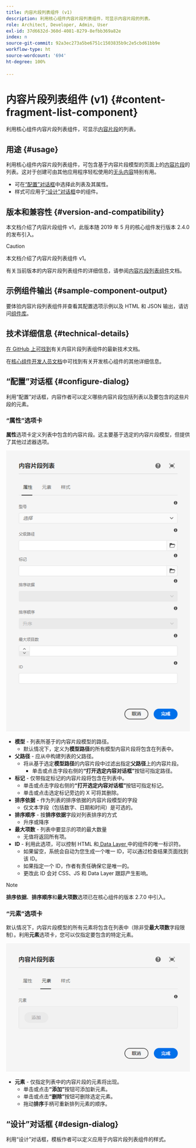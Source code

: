```yaml
---
title: 内容片段列表组件 (v1)
description: 利用核心组件内容片段列表组件，可显示内容片段的列表。
role: Architect, Developer, Admin, User
exl-id: 37d6632d-360d-4081-8279-8efbb369a82e
index: n
source-git-commit: 92a3ec273a5be6751c1503835b9c2e5cbd61bb9e
workflow-type: ht
source-wordcount: '694'
ht-degree: 100%

---
```



# 内容片段列表组件 (v1) {#content-fragment-list-component}

利用核心组件内容片段列表组件，可显示[内容片段](https://experienceleague.adobe.com/docs/experience-manager-cloud-service/assets/content-fragments/content-fragments.html)的列表。

## 用途 {#usage}

利用核心组件内容片段列表组件，可包含基于内容片段模型的页面上的[内容片段](https://experienceleague.adobe.com/docs/experience-manager-cloud-service/assets/content-fragments/content-fragments.html)的列表。这对于创建可由其他应用程序轻松使用的[无头内容](https://helpx.adobe.com/cn/experience-manager/6-5/sites/developing/user-guide.html?topic=/experience-manager/6-5/sites/developing/morehelp/headless.ug.js)特别有用。

* 可在[“配置”对话框](#configure-dialog)中选择此列表及其属性。
* 样式可应用于[“设计”对话框](#design-dialog)中的组件。

## 版本和兼容性 {#version-and-compatibility}

本文档介绍了内容片段组件 v1，此版本随 2019 年 5 月的核心组件发行版本 2.4.0 的发布引入。

>[!CAUTION]
>
>本文档介绍了内容片段列表组件 v1。
>
>有关当前版本的内容片段列表组件的详细信息，请参阅[内容片段列表组件](/help/components/content-fragment-list.md)文档。

## 示例组件输出 {#sample-component-output}

要体验内容片段列表组件并查看其配置选项示例以及 HTML 和 JSON 输出，请访问[组件库](https://adobe.com/go/aem_cmp_library_cflist_cn)。

## 技术详细信息 {#technical-details}

[在 GitHub 上可找到](https://adobe.com/go/aem_cmp_tech_cflist_v1_cn)有关内容片段列表组件的最新技术文档。

在[核心组件开发人员文档](/help/developing/overview.md)中可找到有关开发核心组件的其他详细信息。

## “配置”对话框 {#configure-dialog}

利用“配置”对话框，内容作者可以定义哪些内容片段包括列表以及要包含的这些片段的元素。

### “属性”选项卡

**属性**&#x200B;选项卡定义列表中包含的内容片段。这主要基于选定的内容片段模型，但提供了其他过滤器选项。

![内容片段列表组件的“编辑”对话框的“属性”选项卡](/help/assets/content-fragment-list-properties.png)

* **模型** - 列表所基于的内容片段模型的路径。
   * 默认情况下，定义为&#x200B;**模型路径**&#x200B;的所有模型内容片段将包含在列表中。
* **父路径** - 应从中构建列表的父路径。
   * 将从基于选定&#x200B;**模型路径**&#x200B;的内容片段中过滤出指定&#x200B;**父路径**&#x200B;上的内容片段。
      * 单击或点击字段右侧的&#x200B;**“打开选定内容对话框”**&#x200B;按钮可指定路径。
* **标记** - 仅带指定标记的内容片段将包含在列表中。
   * 单击或点击字段右侧的&#x200B;**“打开选定内容对话框”**&#x200B;按钮可指定标记。
   * 单击或点击选定标记旁边的 X 可将其删除。
* **排序依据** - 作为列表的排序依据的内容片段模型的字段
   * 仅文本字段（包括数字、日期和时间）是可选的。
* **排序顺序** - 按&#x200B;**排序依据**&#x200B;字段对列表排序的方式
   * 升序或降序
* **最大项数** - 列表中要显示的项的最大数量
   * 无值将返回所有项。
* **ID** - 利用此选项，可以控制 HTML 和[ Data Layer ](/help/developing/data-layer/overview.md)中的组件的唯一标识符。
   * 如果留空，系统会自动为您生成一个唯一 ID，可以通过检查结果页面找到该 ID。
   * 如果指定一个 ID，作者有责任确保它是唯一的。
   * 更改此 ID 会对 CSS、JS 和 Data Layer 跟踪产生影响。

>[!NOTE]
>**排序依据**、**排序顺序**&#x200B;和&#x200B;**最大项数**&#x200B;选项已在核心组件的版本 2.7.0 中引入。

### “元素”选项卡

默认情况下，内容片段模型的所有元素将包含在列表中（除非受&#x200B;**最大项数**&#x200B;字段限制）。利用&#x200B;**元素**&#x200B;选项卡，您可以仅指定要包含的特定元素。

![内容片段列表组件的“编辑”对话框的“元素”选项卡](/help/assets/content-fragment-list-elements.png)

* **元素** - 仅指定列表中的内容片段的元素将出现。
   * 单击或点击&#x200B;**“添加”**&#x200B;按钮可添加新元素。
   * 单击或点击&#x200B;**“删除”**&#x200B;按钮可删除选定元素。
   * 拖动&#x200B;**排序**&#x200B;手柄可重新排列元素的顺序。

## “设计”对话框 {#design-dialog}

利用“设计”对话框，模板作者可以定义应用于内容片段列表组件的样式。

